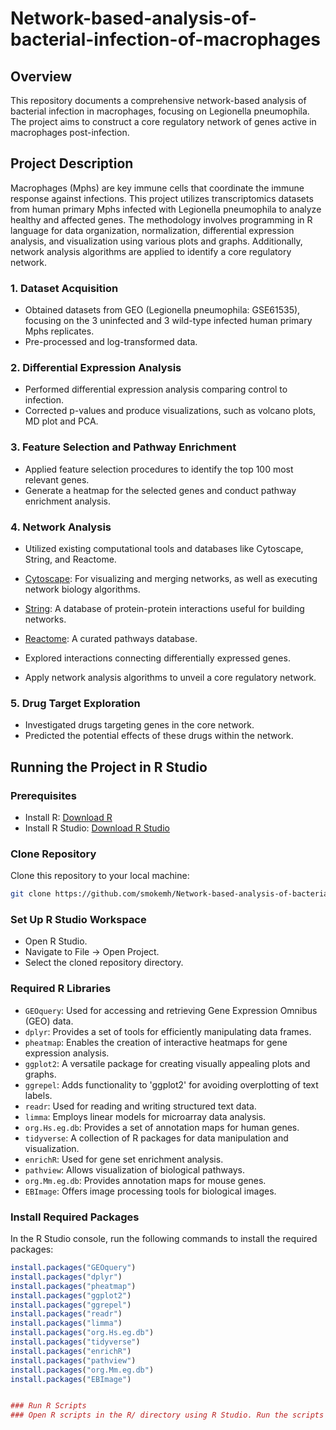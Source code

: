 # Network-based-analysis-of-bacterial-infection-of-macrophages

## Overview

This repository documents a comprehensive network-based analysis of bacterial infection in macrophages, focusing on Legionella pneumophila. The project aims to construct a core regulatory network of genes active in macrophages post-infection.

## Project Description

Macrophages (Mphs) are key immune cells that coordinate the immune response against infections. This project utilizes transcriptomics datasets from human primary Mphs infected with Legionella pneumophila to analyze healthy and affected genes. The methodology involves programming in R language for data organization, normalization, differential expression analysis, and visualization using various plots and graphs. Additionally, network analysis algorithms are applied to identify a core regulatory
network.

### 1. Dataset Acquisition

- Obtained datasets from GEO (Legionella pneumophila: GSE61535), focusing on the 3 uninfected and 3 wild-type infected human primary Mphs replicates.
- Pre-processed and log-transformed data.

### 2. Differential Expression Analysis

- Performed differential expression analysis comparing control to infection.
- Corrected p-values and produce visualizations, such as volcano plots, MD plot and PCA.

### 3. Feature Selection and Pathway Enrichment

- Applied feature selection procedures to identify the top 100 most relevant genes.
- Generate a heatmap for the selected genes and conduct pathway enrichment analysis.

### 4. Network Analysis

- Utilized existing computational tools and databases like Cytoscape, String, and Reactome.
- [Cytoscape](https://cytoscape.org/): For visualizing and merging networks, as well as executing network biology algorithms.
- [String](https://string-db.org/): A database of protein-protein interactions useful for building networks.
- [Reactome](https://reactome.org/): A curated pathways database.

- Explored interactions connecting differentially expressed genes.
- Apply network analysis algorithms to unveil a core regulatory network.

### 5. Drug Target Exploration

- Investigated drugs targeting genes in the core network.
- Predicted the potential effects of these drugs within the network.

## Running the Project in R Studio

### Prerequisites

- Install R: [Download R](https://cran.r-project.org/)
- Install R Studio: [Download R Studio](https://rstudio.com/products/rstudio/download/)

### Clone Repository

Clone this repository to your local machine:

```bash
git clone https://github.com/smokemh/Network-based-analysis-of-bacterial-infection-of-macrophages
```

### Set Up R Studio Workspace

- Open R Studio.
- Navigate to File -> Open Project.
- Select the cloned repository directory.

### Required R Libraries

- `GEOquery`: Used for accessing and retrieving Gene Expression Omnibus (GEO) data.
- `dplyr`: Provides a set of tools for efficiently manipulating data frames.
- `pheatmap`: Enables the creation of interactive heatmaps for gene expression analysis.
- `ggplot2`: A versatile package for creating visually appealing plots and graphs.
- `ggrepel`: Adds functionality to 'ggplot2' for avoiding overplotting of text labels.
- `readr`: Used for reading and writing structured text data.
- `limma`: Employs linear models for microarray data analysis.
- `org.Hs.eg.db`: Provides a set of annotation maps for human genes.
- `tidyverse`: A collection of R packages for data manipulation and visualization.
- `enrichR`: Used for gene set enrichment analysis.
- `pathview`: Allows visualization of biological pathways.
- `org.Mm.eg.db`: Provides annotation maps for mouse genes.
- `EBImage`: Offers image processing tools for biological images.

### Install Required Packages

In the R Studio console, run the following commands to install the required packages:

```R
install.packages("GEOquery")
install.packages("dplyr")
install.packages("pheatmap")
install.packages("ggplot2")
install.packages("ggrepel")
install.packages("readr")
install.packages("limma")
install.packages("org.Hs.eg.db")
install.packages("tidyverse")
install.packages("enrichR")
install.packages("pathview")
install.packages("org.Mm.eg.db")
install.packages("EBImage")


### Run R Scripts
### Open R scripts in the R/ directory using R Studio. Run the scripts sequentially to execute different parts of the analysis.







```
